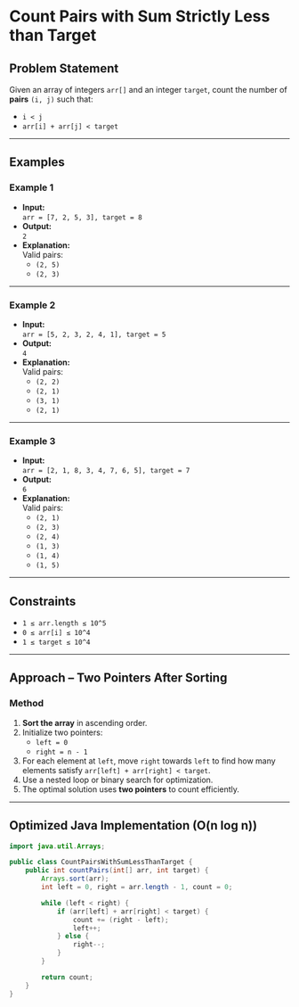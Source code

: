 # Count Pairs with Sum Strictly Less than Target

## Problem Statement

Given an array of integers `arr[]` and an integer `target`, count the number of **pairs** `(i, j)` such that:

- `i < j`
- `arr[i] + arr[j] < target`

---

## Examples

### Example 1
- **Input:**  
  `arr = [7, 2, 5, 3], target = 8`
- **Output:**  
  `2`
- **Explanation:**  
  Valid pairs:  
  - `(2, 5)`  
  - `(2, 3)`

---

### Example 2
- **Input:**  
  `arr = [5, 2, 3, 2, 4, 1], target = 5`
- **Output:**  
  `4`
- **Explanation:**  
  Valid pairs:  
  - `(2, 2)`  
  - `(2, 1)`  
  - `(3, 1)`  
  - `(2, 1)`

---

### Example 3
- **Input:**  
  `arr = [2, 1, 8, 3, 4, 7, 6, 5], target = 7`
- **Output:**  
  `6`
- **Explanation:**  
  Valid pairs:  
  - `(2, 1)`  
  - `(2, 3)`  
  - `(2, 4)`  
  - `(1, 3)`  
  - `(1, 4)`  
  - `(1, 5)`

---

## Constraints

- `1 ≤ arr.length ≤ 10^5`
- `0 ≤ arr[i] ≤ 10^4`
- `1 ≤ target ≤ 10^4`

---

## Approach – Two Pointers After Sorting

### Method

1. **Sort the array** in ascending order.
2. Initialize two pointers:  
   - `left = 0`  
   - `right = n - 1`
3. For each element at `left`, move `right` towards `left` to find how many elements satisfy `arr[left] + arr[right] < target`.
4. Use a nested loop or binary search for optimization.
5. The optimal solution uses **two pointers** to count efficiently.

---

## Optimized Java Implementation (O(n log n))

```java
import java.util.Arrays;

public class CountPairsWithSumLessThanTarget {
    public int countPairs(int[] arr, int target) {
        Arrays.sort(arr);
        int left = 0, right = arr.length - 1, count = 0;

        while (left < right) {
            if (arr[left] + arr[right] < target) {
                count += (right - left);
                left++;
            } else {
                right--;
            }
        }

        return count;
    }
}
